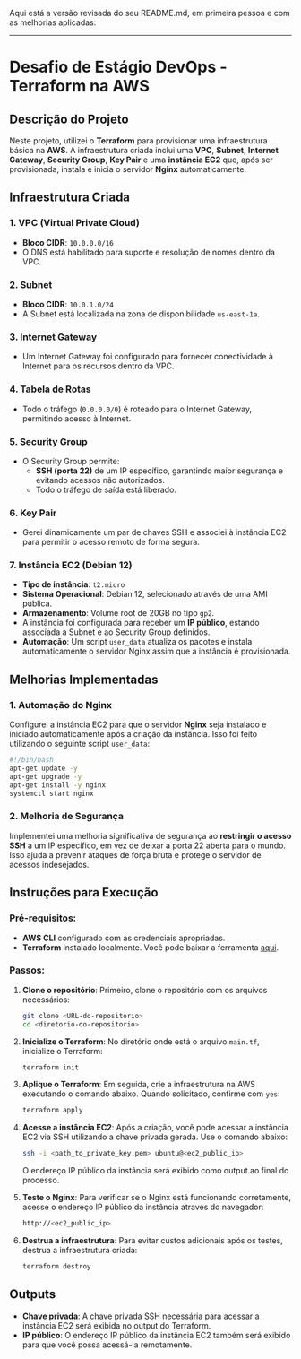 Aqui está a versão revisada do seu README.md, em primeira pessoa e com as melhorias aplicadas:

---

# Desafio de Estágio DevOps - Terraform na AWS

## Descrição do Projeto

Neste projeto, utilizei o **Terraform** para provisionar uma infraestrutura básica na **AWS**. A infraestrutura criada inclui uma **VPC**, **Subnet**, **Internet Gateway**, **Security Group**, **Key Pair** e uma **instância EC2** que, após ser provisionada, instala e inicia o servidor **Nginx** automaticamente.

## Infraestrutura Criada

### 1. **VPC (Virtual Private Cloud)**
- **Bloco CIDR**: `10.0.0.0/16`
- O DNS está habilitado para suporte e resolução de nomes dentro da VPC.

### 2. **Subnet**
- **Bloco CIDR**: `10.0.1.0/24`
- A Subnet está localizada na zona de disponibilidade `us-east-1a`.

### 3. **Internet Gateway**
- Um Internet Gateway foi configurado para fornecer conectividade à Internet para os recursos dentro da VPC.

### 4. **Tabela de Rotas**
- Todo o tráfego (`0.0.0.0/0`) é roteado para o Internet Gateway, permitindo acesso à Internet.

### 5. **Security Group**
- O Security Group permite:
  - **SSH (porta 22)** de um IP específico, garantindo maior segurança e evitando acessos não autorizados.
  - Todo o tráfego de saída está liberado.

### 6. **Key Pair**
- Gerei dinamicamente um par de chaves SSH e associei à instância EC2 para permitir o acesso remoto de forma segura.

### 7. **Instância EC2 (Debian 12)**
- **Tipo de instância**: `t2.micro`
- **Sistema Operacional**: Debian 12, selecionado através de uma AMI pública.
- **Armazenamento**: Volume root de 20GB no tipo `gp2`.
- A instância foi configurada para receber um **IP público**, estando associada à Subnet e ao Security Group definidos.
- **Automação**: Um script `user_data` atualiza os pacotes e instala automaticamente o servidor Nginx assim que a instância é provisionada.

## Melhorias Implementadas

### 1. **Automação do Nginx**
Configurei a instância EC2 para que o servidor **Nginx** seja instalado e iniciado automaticamente após a criação da instância. Isso foi feito utilizando o seguinte script `user_data`:

```bash
#!/bin/bash
apt-get update -y
apt-get upgrade -y
apt-get install -y nginx
systemctl start nginx
```

### 2. **Melhoria de Segurança**
Implementei uma melhoria significativa de segurança ao **restringir o acesso SSH** a um IP específico, em vez de deixar a porta 22 aberta para o mundo. Isso ajuda a prevenir ataques de força bruta e protege o servidor de acessos indesejados.

## Instruções para Execução

### Pré-requisitos:
- **AWS CLI** configurado com as credenciais apropriadas.
- **Terraform** instalado localmente. Você pode baixar a ferramenta [aqui](https://www.terraform.io/downloads).

### Passos:
1. **Clone o repositório**:
   Primeiro, clone o repositório com os arquivos necessários:
   ```bash
   git clone <URL-do-repositorio>
   cd <diretorio-do-repositorio>
   ```

2. **Inicialize o Terraform**:
   No diretório onde está o arquivo `main.tf`, inicialize o Terraform:
   ```bash
   terraform init
   ```

3. **Aplique o Terraform**:
   Em seguida, crie a infraestrutura na AWS executando o comando abaixo. Quando solicitado, confirme com `yes`:
   ```bash
   terraform apply
   ```

4. **Acesse a instância EC2**:
   Após a criação, você pode acessar a instância EC2 via SSH utilizando a chave privada gerada. Use o comando abaixo:
   ```bash
   ssh -i <path_to_private_key.pem> ubuntu@<ec2_public_ip>
   ```
   O endereço IP público da instância será exibido como output ao final do processo.

5. **Teste o Nginx**:
   Para verificar se o Nginx está funcionando corretamente, acesse o endereço IP público da instância através do navegador:
   ```bash
   http://<ec2_public_ip>
   ```

6. **Destrua a infraestrutura**:
   Para evitar custos adicionais após os testes, destrua a infraestrutura criada:
   ```bash
   terraform destroy
   ```

## Outputs

- **Chave privada**: A chave privada SSH necessária para acessar a instância EC2 será exibida no output do Terraform.
- **IP público**: O endereço IP público da instância EC2 também será exibido para que você possa acessá-la remotamente.